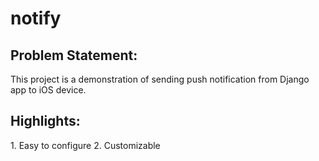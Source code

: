 notify
======

<h2>Problem Statement:</h2> This project is a demonstration of sending push notification from Django app to iOS device.

<h2>Highlights:</h2>
1. Easy to configure
2. Customizable
